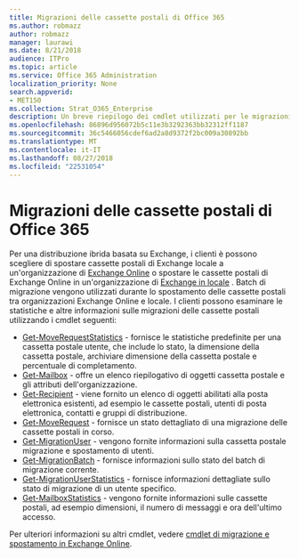 ```yaml
---
title: Migrazioni delle cassette postali di Office 365
ms.author: robmazz
author: robmazz
manager: laurawi
ms.date: 8/21/2018
audience: ITPro
ms.topic: article
ms.service: Office 365 Administration
localization_priority: None
search.appverid:
- MET150
ms.collection: Strat_O365_Enterprise
description: Un breve riepilogo dei cmdlet utilizzati per le migrazioni delle cassette postali di Office 365.
ms.openlocfilehash: 86896d956072b5c11e3b3292363bb32312ff1187
ms.sourcegitcommit: 36c5466056cdef6ad2a8d9372f2bc009a30892bb
ms.translationtype: MT
ms.contentlocale: it-IT
ms.lasthandoff: 08/27/2018
ms.locfileid: "22531054"
---
```

# <a name="office-365-mailbox-migrations"></a>Migrazioni delle cassette postali di Office 365
Per una distribuzione ibrida basata su Exchange, i clienti è possono scegliere di spostare cassette postali di Exchange locale a un'organizzazione di [Exchange Online](https://docs.microsoft.com/Exchange/exchange-online) o spostare le cassette postali di Exchange Online in un'organizzazione di [Exchange in locale](https://docs.microsoft.com/Exchange/exchange-server) . Batch di migrazione vengono utilizzati durante lo spostamento delle cassette postali tra organizzazioni Exchange Online e locale. I clienti possono esaminare le statistiche e altre informazioni sulle migrazioni delle cassette postali utilizzando i cmdlet seguenti:

- [Get-MoveRequestStatistics](https://docs.microsoft.com/powershell/module/exchange/move-and-migration/Get-MoveRequestStatistics?view=exchange-ps) - fornisce le statistiche predefinite per una cassetta postale utente, che include lo stato, la dimensione della cassetta postale, archiviare dimensione della cassetta postale e percentuale di completamento.
- [Get-Mailbox](https://docs.microsoft.com/powershell/module/exchange/mailboxes/Get-Mailbox?view=exchange-ps
) - offre un elenco riepilogativo di oggetti cassetta postale e gli attributi dell'organizzazione.
- [Get-Recipient](https://docs.microsoft.com/powershell/module/exchange/users-and-groups/Get-Recipient?view=exchange-ps) - viene fornito un elenco di oggetti abilitati alla posta elettronica esistenti, ad esempio le cassette postali, utenti di posta elettronica, contatti e gruppi di distribuzione.
- [Get-MoveRequest](https://docs.microsoft.com/powershell/module/exchange/move-and-migration/Get-MoveRequest?view=exchange-ps) - fornisce un stato dettagliato di una migrazione delle cassette postali in corso.
- [Get-MigrationUser](https://docs.microsoft.com/powershell/module/exchange/move-and-migration/Get-MigrationUser?view=exchange-ps) - vengono fornite informazioni sulla cassetta postale migrazione e spostamento di utenti.
- [Get-MigrationBatch](https://docs.microsoft.com/powershell/module/exchange/move-and-migration/Get-MigrationBatch?view=exchange-ps) - fornisce informazioni sullo stato del batch di migrazione corrente.
- [Get-MigrationUserStatistics](https://docs.microsoft.com/powershell/module/exchange/move-and-migration/Get-MigrationUserStatistics?view=exchange-ps) - fornisce informazioni dettagliate sullo stato di migrazione di un utente specifico.
- [Get-MailboxStatistics](https://docs.microsoft.com/powershell/module/exchange/mailboxes/Get-MailboxStatistics?view=exchange-ps) - vengono fornite informazioni sulle cassette postali, ad esempio dimensioni, il numero di messaggi e ora dell'ultimo accesso.

Per ulteriori informazioni su altri cmdlet, vedere [cmdlet di migrazione e spostamento in Exchange Online](https://docs.microsoft.com/powershell/exchange/exchange-online/exchange-online-powershell?view=exchange-ps).
